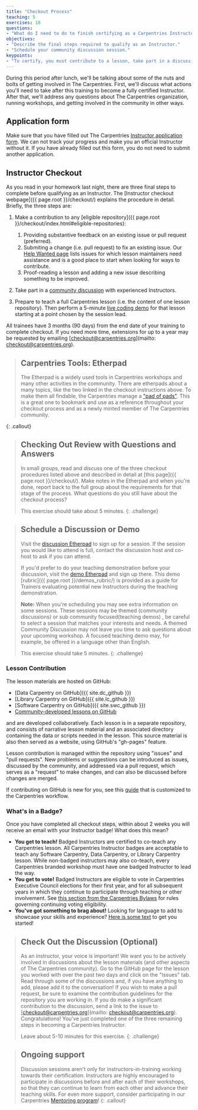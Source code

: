 ```yaml
---
title: "Checkout Process"
teaching: 5
exercises: 10
questions:
- "What do I need to do to finish certifying as a Carpentries Instructor?"
objectives:
- "Describe the final steps required to qualify as an Instructor."
- "Schedule your community discussion session."
keypoints:
- "To certify, you must contribute to a lesson, take part in a discussion, and do a teaching demo within 90 days of your training event."
---
```


During this period after lunch, we'll be talking about some of the nuts and bolts
of getting involved in The Carpentries.  First, we'll discuss what actions you'll
need to take after this training to become a fully certified Instructor.  After that,
we'll address any questions about The Carpentries organization, running workshops, and
getting involved in the community in other ways.

## Application form

Make sure that you have filled out The Carpentries
[Instructor application form](https://amy.carpentries.org/forms/request_training/).
We can not track your progress and make you an official Instructor without it. If you have already
filled out this form, you do not need to submit another application.

## Instructor Checkout

As you read in your homework last night, there are three final steps to complete before qualifying as an Instructor. The [Instructor checkout webpage]({{ page.root }}/checkout/) explains the procedure in detail. Briefly, the three steps are:

1. Make a contribution to any [eligible repository]({{ page.root }}/checkout/index.html#eligible-repositories):
   1. Providing substantive feedback on an existing issue or pull request (preferred).
   2. Submiting a change (i.e. pull request) to fix an existing issue. Our [Help Wanted page][help-wanted] lists issues for which lesson maintainers need assistance and is a good place to start when looking for ways to contribute.
   3. Proof-reading a lesson and adding a new issue describing something to be improved.

2.  Take part in a [community discussion][discussion] with experienced Instructors.
3.  Prepare to teach a full Carpentries lesson (i.e. the content of one lesson repository). Then perform a 5-minute [live coding demo][demo] for that lesson starting at a point chosen by the session lead.


All trainees have 3 months (90 days) from the end date of your training to complete checkout. If you need more time,
extensions for up to a year may be requested by emailing [checkout@carpentries.org](mailto: checkout@carpentries.org).

> ## Carpentries Tools: Etherpad
>
> The Etherpad is a widely used tools in Carpentries workshops and many other activities in the community.
> There are etherpads about a many topics, like the two linked in the checkout instructions above.
> To make them all findable, the Carpentries manage a ["pad of pads"](https://pad.carpentries.org/pad-of-pads).
> This is a great one to bookmark and use as a reference throughout your checkout process and as a newly minted member
> of The Carpentries community.
>
{: .callout}

> ## Checking Out Review with Questions and Answers
>
> In small groups, read and discuss one of the three checkout procedures listed above and described in detail at [this page]({{ page.root }}/checkout/).
> Make notes in the Etherpad and when you're done, report back to the full group about the requirements for that stage of the process.
> What questions do you still have about the checkout process?
>
> This exercise should take about 5 minutes.
{: .challenge}

> ## Schedule a Discussion or Demo
>
> Visit the [discussion Etherpad][discussion] to sign up for a session.
> If the session you would like to attend is full, contact the discussion
> host and co-host to ask if you can attend.
>
> If you'd prefer to do your teaching demonstration before your discussion,
> visit the [demo Etherpad][demo] and sign up there. This demo [rubric]({{ page.root }}/demos_rubric/) is provided as a guide for Trainers evaluating potential new Instructors during the teaching demonstration.
>
> __Note:__
> When you're scheduling you may see extra information on some sessions. These
> sessions may be themed (community discussions) or sub community focused(teaching demos)
> , be careful to select a session that matches your interests and needs. A themed
> Community Discussion may not leave you time to ask questions about your upcoming
> workshop. A focused teaching demo may, for example, be offered in a language
> other than English.
>
>
> This exercise should take 5 minutes.
{: .challenge}

### Lesson Contribution

The lesson materials are hosted on GitHub:

*   [Data Carpentry on GitHub]({{ site.dc_github }})
*   [Library Carpentry on GitHub]({{ site.lc_github }})
*   [Software Carpentry on GitHub]({{ site.swc_github }})
*   [Community-developed lessons on GitHub][carpentries-incubator]

and are developed collaboratively.  Each lesson is in a separate
repository, and consists of narrative lesson material and an
associated directory containing the data or scripts needed in the
lesson.  This source material is also then served as a website, using
GitHub's "gh-pages" feature.

Lesson contribution is managed within the repository using "issues"
and "pull requests".  New problems or suggestions can be introduced
as issues, discussed by the community, and addressed via a pull
request, which serves as a "request" to make changes, and can also
be discussed before changes are merged.

If contributing on GitHub is new for you, see this [guide](https://github.com/dmgt/swc_github_flow/blob/master/for_novice_contributors.md)
that is customized to the Carpentries workflow.

### What's in a Badge?

Once you have completed all checkout steps, within about 2 weeks you will receive an email with your Instructor badge! What does this mean?
* **You get to teach!** Badged Instructors are certified to co-teach any Carpentries lesson. All Carpentries Instructor badges are acceptable to teach any Software Carpentry, Data Carpentry, or Library Carpentry lesson. While non-badged instructors may also co-teach, every Carpentries branded workshop must have one badged Instructor to lead the way.
* **You get to vote!** Badged Instructors are eligible to vote in Carpentries Executive Council elections for their first year, and for all subsequent years in which they continue to participate through teaching or other involvement. See [this section from the Carpentries Bylaws](https://docs.carpentries.org/topic_folders/governance/bylaws.html#eligibility-rights-and-termination-for-voting-members) for rules governing continuing voting eligibility.
* **You've got something to brag about!** Looking for language to add to showcase your skills and experience? [Here is some text](https://github.com/carpentries/commons/blob/master/text-for-instructors.md) to get you started!


> ## Check Out the Discussion (Optional)
>
> As an instructor, your voice is important! We want you to be actively involved
> in discussions about the lesson materials (and other aspects of The Carpentries community).
> Go to the GitHub page for the lesson you worked with over the past two days and click on the
> "Issues" tab. Read through some of the discussions and, if you have anything to add, please add it
> to the conversation! If you wish to make a pull request, be sure to examine the contribution guidelines for
> the repository you are working in. If you do make a significant contribution to the discussion, send a link to
> the issue to [checkout@carpentries.org](mailto: checkout@carpentries.org). Congratulations! You've
> just completed one of the three remaining steps in becoming a Carpentries Instructor.
>
> Leave about 5-10 minutes for this exercise.
{: .challenge}


> ## Ongoing support
>
> Discussion sessions aren't only for instructors-in-training working towards their certification.
> Instructors are highly encouraged to participate in discussions before and after each of their workshops,
> so that they can continue to learn from each other and advance their teaching skills. For even more support, consider
> participating in our Carpentries [Mentoring program][mentoring]!
{: .callout}

[help-wanted]: https://carpentries.org/help-wanted-issues/
[carpentries-incubator]: https://github.com/carpentries-incubator/
[mentoring]: https://docs.carpentries.org/topic_folders/instructor_development/mentoring_groups.html
[discussion]: http://pad.carpentries.org/community-discussions
[demo]: https://pad.carpentries.org/teaching-demos
[demo rubric]: https://carpentries.github.io/instructor-training/17-performance/index.html
